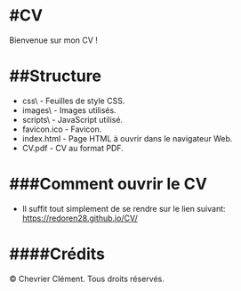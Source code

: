 #CV
================================================================================
Bienvenue sur mon CV !

##Structure
================================================================================
- css\              - Feuilles de style CSS.
- images\           - Images utilisés.
- scripts\          - JavaScript utilisé.
- favicon.ico       - Favicon.
- index.html        - Page HTML à ouvrir dans le navigateur Web.
- CV.pdf            - CV au format PDF.

###Comment ouvrir le CV
================================================================================
- Il suffit tout simplement de se rendre sur le lien suivant: https://redoren28.github.io/CV/

####Crédits
================================================================================
© Chevrier Clément. Tous droits réservés.

